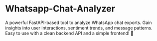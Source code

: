 # Whatsapp-Chat-Analyzer
A powerful FastAPI-based tool to analyze WhatsApp chat exports. Gain insights into user interactions, sentiment trends, and message patterns. Easy to use with a clean backend API and a simple frontend! 🚀

